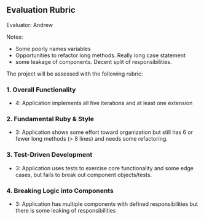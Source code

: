 ## Evaluation Rubric

Evaluator: Andrew

Notes:

* Some poorly names variables
* Opportunities to refactor long methods. Really long case statement
* some leakage of components. Decent split of responsibilities.


The project will be assessed with the following rubric:

### 1. Overall Functionality

* 4: Application implements all five iterations and at least one extension

### 2. Fundamental Ruby & Style

* 3:  Application shows some effort toward organization but still has 6 or fewer long methods (> 8 lines) and needs some refactoring.


### 3. Test-Driven Development

* 3: Application uses tests to exercise core functionality and some edge cases, but fails to break out component objects/tests.

### 4. Breaking Logic into Components

* 3: Application has multiple components with defined responsibilities but there is some leaking of responsibilities
